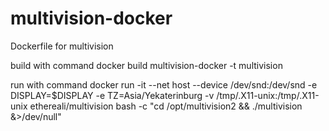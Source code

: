 # multivision-docker
Dockerfile for multivision

build with command
docker build multivision-docker -t multivision

run with command
docker run -it --net host --device /dev/snd:/dev/snd -e DISPLAY=$DISPLAY -e TZ=Asia/Yekaterinburg -v /tmp/.X11-unix:/tmp/.X11-unix ethereali/multivision bash -c "cd /opt/multivision2 && ./multivision &>/dev/null"
